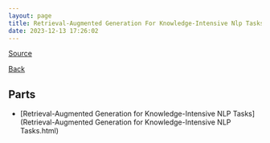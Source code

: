 ```yaml
---
layout: page
title: Retrieval-Augmented Generation For Knowledge-Intensive Nlp Tasks
date: 2023-12-13 17:26:02
---
```


[Source](https://arxiv.org/abs/2005.11401)

[Back](../../)

## Parts
* [Retrieval-Augmented Generation for Knowledge-Intensive NLP Tasks](Retrieval-Augmented Generation for Knowledge-Intensive NLP Tasks.html)